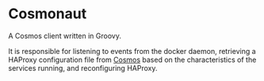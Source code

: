 # Cosmonaut

A Cosmos client written in Groovy.

It is responsible for listening to events from the docker daemon,
retrieving a HAProxy configuration file from [Cosmos](https://github/shuaibiyy/cosmos)
based on the characteristics of the services running, and reconfiguring HAProxy.
